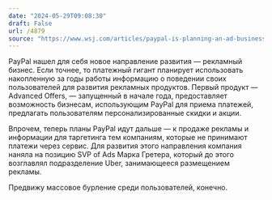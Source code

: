 ```yaml
---
date: "2024-05-29T09:08:30"
draft: False
url: /4879
source: "https://www.wsj.com/articles/paypal-is-planning-an-ad-business-using-data-on-its-millions-of-shoppers-cc5e0625"
---
```


PayPal нашел для себя новое направление развития — рекламный бизнес. Если точнее, то платежный гигант планирует использовать накопленную за годы работы информацию о поведении своих пользователей для развития рекламных продуктов. Первый продукт — Advanced Offers, — запущенный в начале года, предоставляет возможность бизнесам, использующим PayPal для приема платежей, предлагать пользователям персонализированные скидки и акции.

Впрочем, теперь планы PayPal идут дальше — к продаже рекламы и информации для таргетинга тем компаниям, которые не принимают платежи через сервис. Для развития этого направления компания наняла на позицию SVP of Ads Марка Гретера, который до этого возглавлял подразделение Uber, занимающееся размещением рекламы. 

Предвижу массовое бурление среди пользователей, конечно.
